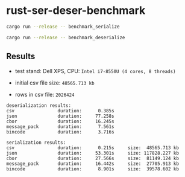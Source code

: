 # rust-ser-deser-benchmark

```bash
cargo run --release -- benchmark_serialize

cargo run --release -- benchmark_deserialize
```

## Results

- test stand: Dell XPS, CPU: `Intel i7-8550U (4 cores, 8 threads)`

- initial csv file size:  `48565.713 kb`
- rows in csv file: `2026424`

```text
deserialization results:
csv                duration:      0.385s
json               duration:     77.258s
cbor               duration:     16.245s
message_pack       duration:      7.561s
bincode            duration:      3.716s
```

```text
serialization results:
csv                duration:      0.215s     size:  48565.713 kb
json               duration:     53.301s     size: 117828.227 kb
cbor               duration:     27.566s     size:  81149.124 kb
message_pack       duration:     16.442s     size:  27705.913 kb
bincode            duration:      8.901s     size:  39578.602 kb

```
